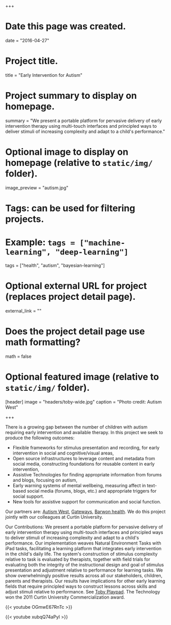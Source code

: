 +++
# Date this page was created.
date = "2016-04-27"

# Project title.
title = "Early Intervention for Autism"

# Project summary to display on homepage.
summary =  "We present a portable platform for pervasive delivery of early intervention therapy using multi-touch interfaces and principled ways to deliver stimuli of increasing complexity and adapt to a child's performance."

# Optional image to display on homepage (relative to `static/img/` folder).
image_preview = "autism.jpg"

# Tags: can be used for filtering projects.
# Example: `tags = ["machine-learning", "deep-learning"]`
tags = ["health", "autism", "bayesian-learning"]

# Optional external URL for project (replaces project detail page).
external_link = ""

# Does the project detail page use math formatting?
math = false

# Optional featured image (relative to `static/img/` folder).
[header]
image = "headers/toby-wide.jpg"
caption = "Photo credit: Autism West"

+++

There is a growing gap between the number of children with autism requiring early intervention and available therapy. In this project we seek to produce the following outcomes:
* Flexible frameworks for stimulus presentation and recording, for early intervention in social and cognitive/visual areas,
* Open source infrastructures to leverage content and metadata from social media, constructing foundations for reusable content in early intervention,
* Assistive Technologies for finding appropriate information from forums and blogs, focusing on autism,
* Early warning systems of mental wellbeing, measuring affect in text-based social media (forums, blogs, etc.) and appropriate triggers for social support.
* New tools for assistive support for communication and social function.

Our partners are: [Autism West](http://www.autismwest.org.au/), [Gateways](http://www.gateways.com.au/), [Barwon health](http://www.barwonhealth.org.au/). We do this project jointly with our colleagues at Curtin University.

Our Contributions: We present a portable platform for pervasive delivery of early intervention therapy using multi-touch interfaces and principled ways to deliver stimuli of increasing complexity and adapt to a child's performance. Our implementation weaves Natural Environment Tasks with iPad tasks, facilitating a learning platform that integrates early intervention in the child's daily life. The system's construction of stimulus complexity relative to task is evaluated by therapists, together with field trials for evaluating both the integrity of the instructional design and goal of stimulus presentation and adjustment relative to performance for learning tasks. We show overwhelmingly positive results across all our stakeholders, children, parents and therapists. Our results have implications for other early learning fields that require principled ways to construct lessons across skills and adjust stimuli relative to performance. See [Toby Playpad](http://tobyplaypad.com/). The Technology won the 2011 Curtin University Commercialization award.

{{< youtube OGmwE67RnTc >}}

{{< youtube xubqQ74aPyI >}}